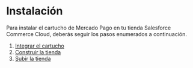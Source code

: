 # Instalación

Para instalar el cartucho de Mercado Pago en tu tienda Salesforce Commerce Cloud, deberás seguir los pasos enumerados a continuación.

1. [Integrar el cartucho](/developers/es/docs/salesforce-commerce-cloud/installation/cartridge-integration)
2. [Construir la tienda](/developers/es/docs/salesforce-commerce-cloud/installation/store-build)
3. [Subir la tienda](/developers/es/docs/salesforce-commerce-cloud/installation/store-deploy)
